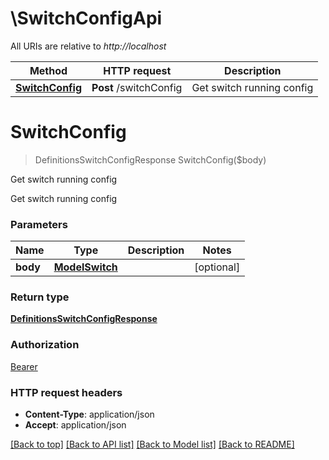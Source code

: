 # \SwitchConfigApi

All URIs are relative to *http://localhost*

Method | HTTP request | Description
------------- | ------------- | -------------
[**SwitchConfig**](SwitchConfigApi.md#SwitchConfig) | **Post** /switchConfig | Get switch running config


# **SwitchConfig**
> DefinitionsSwitchConfigResponse SwitchConfig($body)

Get switch running config

Get switch running config


### Parameters

Name | Type | Description  | Notes
------------- | ------------- | ------------- | -------------
 **body** | [**ModelSwitch**](ModelSwitch.md)|  | [optional] 

### Return type

[**DefinitionsSwitchConfigResponse**](#definitions/SwitchConfigResponse.md)

### Authorization

[Bearer](../README.md#Bearer)

### HTTP request headers

 - **Content-Type**: application/json
 - **Accept**: application/json

[[Back to top]](#) [[Back to API list]](../README.md#documentation-for-api-endpoints) [[Back to Model list]](../README.md#documentation-for-models) [[Back to README]](../README.md)

